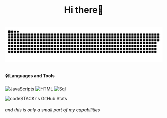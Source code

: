 <h1 align="center">Hi there👋<h1>

<p align="center">
<img width="600" src="assets/github-snake.svg" alt="snake"/>
</p>
 
#### 🛠️Languages and Tools
![JavaScripts](https://img.shields.io/badge/-JavaScript-090909?style=flat&logo=JavaScript)
![HTML](https://img.shields.io/badge/-HTML-090909?style=flat&logo=html5)
![Sql](https://img.shields.io/badge/-SQL-090909?style=flat&logo=mysql)
 
<p align="left">
<img alt="codeSTACKr's GitHub Stats" src="https://komarev.com/ghpvc/?username=your-github-m1handrt&color=green" />
</p>
 
###### and this is only a small part of my capabilities

